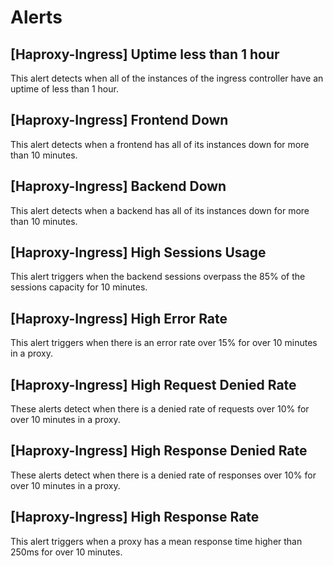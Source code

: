 # Alerts
## [Haproxy-Ingress] Uptime less than 1 hour
This alert detects when all of the instances of the ingress controller have an uptime of less than 1 hour.

## [Haproxy-Ingress] Frontend Down
This alert detects when a frontend has all of its instances down for more than 10 minutes.

## [Haproxy-Ingress] Backend Down
This alert detects when a backend has all of its instances down for more than 10 minutes.

## [Haproxy-Ingress] High Sessions Usage
This alert triggers when the backend sessions overpass the 85% of the sessions capacity for 10 minutes.

## [Haproxy-Ingress] High Error Rate
This alert triggers when there is an error rate over 15% for over 10 minutes in a proxy.

## [Haproxy-Ingress] High Request Denied Rate
These alerts detect when there is a denied rate of requests over 10% for over 10 minutes in a proxy.

## [Haproxy-Ingress] High Response Denied Rate
These alerts detect when there is a denied rate of responses over 10% for over 10 minutes in a proxy.

## [Haproxy-Ingress] High Response Rate
This alert triggers when a proxy has a mean response time higher than 250ms for over 10 minutes.

